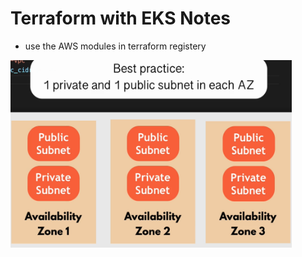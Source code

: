 # Terraform with EKS Notes

* use the AWS modules in terraform registery
 <img src="https://github.com/ahmadateya/learning-notes/blob/main/assets/images/Screenshot%20from%202021-10-02%2023-39-56.png" width="450" height="300">
